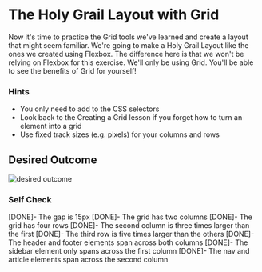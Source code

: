 # The Holy Grail Layout with Grid

Now it's time to practice the Grid tools we've learned and create a layout that might seem familiar. We're going to make a Holy Grail Layout like the ones we created using Flexbox. The difference here is that we won't be relying on Flexbox for this exercise. We'll only be using Grid. You'll be able to see the benefits of Grid for yourself!

### Hints

- You only need to add to the CSS selectors
- Look back to the Creating a Grid lesson if you forget how to turn an element into a grid
- Use fixed track sizes (e.g. pixels) for your columns and rows

## Desired Outcome

![desired outcome](./desired-outcome.png)

### Self Check

[DONE]- The gap is 15px
[DONE]- The grid has two columns
[DONE]- The grid has four rows
[DONE]- The second column is three times larger than the first
[DONE]- The third row is five times larger than the others
[DONE]- The header and footer elements span across both columns
[DONE]- The sidebar element only spans across the first column
[DONE]- The nav and article elements span across the second column
